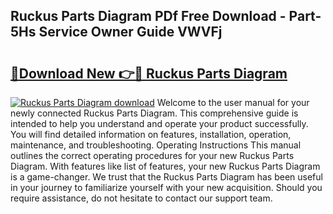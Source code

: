 ## Ruckus Parts Diagram PDf Free Download - Part-5Hs Service Owner Guide VWVFj

# <h2><a href="http://dfmv9fg.blite.top/?on=Ruckus+Parts+Diagram">🔗Download New 👉🔴 Ruckus Parts Diagram</a></h2>

[![Ruckus Parts Diagram download](https://i.imgur.com/lujVjoI.png)](http://dfmv9fg.blite.top/?on=Ruckus+Parts+Diagram)
Welcome to the user manual for your newly connected Ruckus Parts Diagram. This comprehensive guide is intended to help you understand and operate your product successfully. You will find detailed information on features, installation, operation, maintenance, and troubleshooting. Operating Instructions This manual outlines the correct operating procedures for your new Ruckus Parts Diagram. With features like list of features, your new Ruckus Parts Diagram is a game-changer. We trust that the Ruckus Parts Diagram has been useful in your journey to familiarize yourself with your new acquisition. Should you require assistance, do not hesitate to contact our support team.
